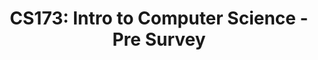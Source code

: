 ---
layout: quiz
permalink: /Quizzes/PreSurvey
title: "CS173: Intro to Computer Science - Pre Survey"


info:
    points: 0
    quizname: "Welcome Survey"
    
    questions:
      - text: "CS173"
        label: coursename
        visible: false
      - text: "What is your name?"
        label: "name"
        visible: true
      - text: "What device(s), if any, do you use to connect to the Internet from home?"
        label: "devices"
        visible: true
      
tags:
  - warmup
  
---